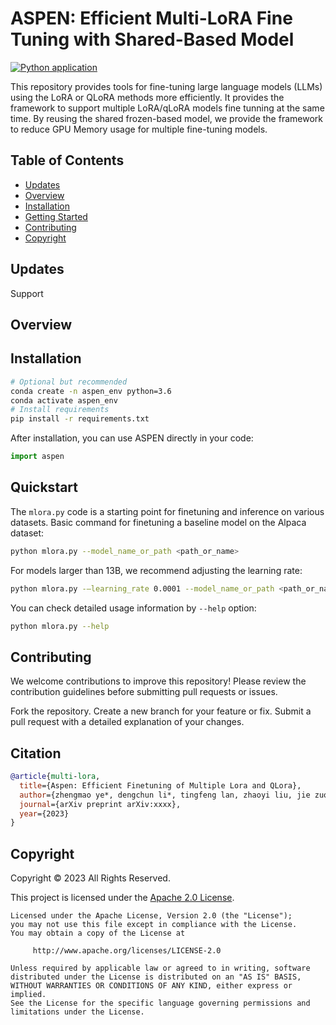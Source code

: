 # ASPEN: Efficient Multi-LoRA Fine Tuning with Shared-Based Model
[![Python application](https://github.com/TUDB-Labs/multi-lora-fine-tune/actions/workflows/python-app.yml/badge.svg)](https://github.com/TUDB-Labs/multi-lora-fine-tune/actions/workflows/python-app.yml)

This repository provides tools for fine-tuning large language models (LLMs) using the LoRA or QLoRA methods more efficiently. It provides the framework to support multiple LoRA/qLoRA models fine tunning at the same time. By reusing the shared frozen-based model, we provide the framework to reduce GPU Memory usage for multiple fine-tuning models.  

## Table of Contents

- [Updates](#updates)
- [Overview](#overview)
- [Installation](#Installation)
- [Getting Started](#Quickstart)
- [Contributing](#Contributing)
- [Copyright](#Copyright)

## Updates
Support 

## Overview

## Installation
```bash
# Optional but recommended
conda create -n aspen_env python=3.6
conda activate aspen_env
# Install requirements
pip install -r requirements.txt
```
After installation, you can use ASPEN directly in your code:
```python
import aspen
```
## Quickstart

The `mlora.py` code is a starting point for finetuning and inference on various datasets.
Basic command for finetuning a baseline model on the Alpaca dataset:
```bash
python mlora.py --model_name_or_path <path_or_name>
```

For models larger than 13B, we recommend adjusting the learning rate:
```bash
python mlora.py -–learning_rate 0.0001 --model_name_or_path <path_or_name>
```

You can check detailed usage information by `--help` option:
```bash
python mlora.py --help
```
   
## Contributing
We welcome contributions to improve this repository! Please review the contribution guidelines before submitting pull requests or issues.

Fork the repository.
Create a new branch for your feature or fix.
Submit a pull request with a detailed explanation of your changes.

## Citation

```bibtex
@article{multi-lora,
  title={Aspen: Efficient Finetuning of Multiple Lora and QLora},
  author={zhengmao ye*, dengchun li*, tingfeng lan, zhaoyi liu, jie zuo, lei duan, mingjie tang},
  journal={arXiv preprint arXiv:xxxx},
  year={2023}
}
```

## Copyright
Copyright © 2023 All Rights Reserved.

This project is licensed under the [Apache 2.0 License](https://www.apache.org/licenses/LICENSE-2.0).

```
Licensed under the Apache License, Version 2.0 (the "License");
you may not use this file except in compliance with the License.
You may obtain a copy of the License at

     http://www.apache.org/licenses/LICENSE-2.0

Unless required by applicable law or agreed to in writing, software
distributed under the License is distributed on an "AS IS" BASIS,
WITHOUT WARRANTIES OR CONDITIONS OF ANY KIND, either express or implied.
See the License for the specific language governing permissions and
limitations under the License.
```
